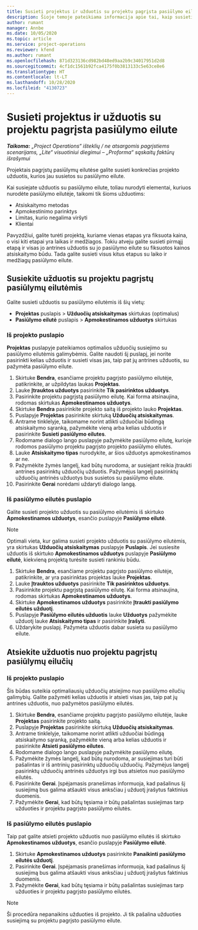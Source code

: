 ```yaml
---
title: Susieti projektus ir užduotis su projektu pagrįsta pasiūlymo eilute
description: Šioje temoje pateikiama informacija apie tai, kaip susieti projektus ir užduotis su projekto užduočių eilute.
author: rumant
manager: Annbe
ms.date: 10/05/2020
ms.topic: article
ms.service: project-operations
ms.reviewer: kfend
ms.author: rumant
ms.openlocfilehash: 871d323136cd982bd48ed9aa2b9c34017951d2d8
ms.sourcegitcommit: 4cf1dc1561b92fca4175f0b3813133c5e63ce8e6
ms.translationtype: HT
ms.contentlocale: lt-LT
ms.lasthandoff: 10/28/2020
ms.locfileid: "4130723"
---
```

# <a name="map-projects-and-tasks-to-a-project-based-quote-line"></a>Susieti projektus ir užduotis su projektu pagrįsta pasiūlymo eilute

_**Taikoma:** „Project Operations“ išteklių / ne atsargomis pagrįstiems scenarijams, „Lite“ visuotiniui diegimui – „Proforma“ sąskaitų faktūrų išrašymui_

Projektais pagrįstų pasiūlymų eilutėse galite susieti konkrečias projekto užduotis, kurios jau susietos su pasiūlymo eilute.

Kai susiejate užduotis su pasiūlymo eilute, toliau nurodyti elementai, kuriuos nurodėte pasiūlymo eilutėje, taikomi tik šioms užduotims:

- Atsiskaitymo metodas
- Apmokestinimo parinktys
- Limitas, kurio negalima viršyti
- Klientai

Pavyzdžiui, galite turėti projektą, kuriame vienas etapas yra fiksuota kaina, o visi kiti etapai yra laikas ir medžiagos. Tokiu atveju galite susieti pirmąjį etapą ir visas jo antrines užduotis su jo pasiūlymo eilute su fiksuotos kainos atsiskaitymo būdu. Tada galite susieti visus kitus etapus su laiko ir medžiagų pasiūlymo eilute.

## <a name="associate-tasks-to-project-based-quote-lines"></a>Susiekite užduotis su projektu pagrįstų pasiūlymų eilutėmis

Galite susieti užduotis su pasiūlymo eilutėmis iš šių vietų:

- **Projektas** puslapis > **Užduočių atsiskaitymas** skirtukas (optimalus)
- **Pasiūlymo eilutė** puslapis > **Apmokestinamos užduotys** skirtukas 

### <a name="from-the-project-page"></a>Iš projekto puslapio

**Projektas** puslapyje pateikiamos optimalios užduočių susiejimo su pasiūlymo eilutėmis galimybėmis. Galite naudoti šį puslapį, jei norite pasirinkti kelias užduotis ir susieti visas jas, taip pat jų antrines užduotis, su pažymėta pasiūlymo eilute.

1. Skirtuke **Bendra**, esančiame projektu pagrįsto pasiūlymo eilutėje, patikrinkite, ar užpildytas laukas **Projektas**.
2. Lauke **Įtrauktos užduotys** pasirinkite **Tik pasirinktos užduotys**.
3. Pasirinkite projektu pagrįstą pasiūlymo eilutę. Kai forma atsinaujina, rodomas skirtukas **Apmokestinamos užduotys**.
4. Skirtuke **Bendra** pasirinkite projekto saitą iš projekto lauko **Projektas**.
5. Puslapyje **Projektas** pasirinkite skirtuką **Užduočių atsiskaitymas**.
6. Antrame tinklelyje, taikomame norint atlikti užduočiai būdingą atsiskaitymo sąranką, pažymėkite vieną arba kelias užduotis ir pasirinkite **Susieti pasiūlymo eilutes**.
7. Rodomame dialogo lango puslapyje pažymėkite pasiūlymo eilutę, kurioje rodomos pasiūlymo projektu pagrįsto projekto pasiūlymo eilutės.
8. Lauke **Atsiskaitymo tipas** nurodykite, ar šios užduotys apmokestinamos ar ne.
9. Pažymėkite žymės langelį, kad būtų nurodoma, ar susiejant reikia įtraukti antrines pasirinktų užduočių užduotis. Pažymėjus langelį pasirinktų užduočių antrinės užduotys bus susietos su pasiūlymo eilute.
10. Pasirinkite **Gerai** norėdami uždaryti dialogo langą.

### <a name="from-the-quote-line-page"></a>Iš pasiūlymo eilutės puslapio

Galite susieti projekto užduotis su pasiūlymo eilutėmis iš skirtuko **Apmokestinamos užduotys**, esančio puslapyje **Pasiūlymo eilutė**.

>[!NOTE]
>Optimali vieta, kur galima susieti projekto užduotis su pasiūlymo eilutėmis, yra skirtukas **Užduočių atsiskaitymas** puslapyje **Puslapis**. Jei susiesite užduotis iš skirtuko **Apmokestinamos užduotys** puslapyje **Pasiūlymo eilutė**, kiekvieną projektą turėsite susieti rankiniu būdu.

1. Skirtuke **Bendra**, esančiame projektu pagrįsto pasiūlymo eilutėje, patikrinkite, ar yra pasirinktas projektas lauke **Projektas**.
2. Lauke **Įtrauktos užduotys** pasirinkite **Tik pasirinktos užduotys**.
3. Pasirinkite projektu pagrįstą pasiūlymo eilutę. Kai forma atsinaujina, rodomas skirtukas **Apmokestinamos užduotys**.
4. Skirtuke **Apmokestinamos užduotys** pasirinkite **Įtraukti pasiūlymo eilutės užduotį**.
5. Puslapyje **Pasiūlymo eilutės užduotis** lauke **Užduotys** pažymėkite užduotį lauke **Atsiskaitymo tipas** ir pasirinkite **Įrašyti**. 
6. Uždarykite puslapį. Pažymėta užduotis dabar susieta su pasiūlymo eilute.

## <a name="disassociate-tasks-from-projectbased-quote-lines"></a>Atsiekite užduotis nuo projektu pagrįstų pasiūlymų eilučių

### <a name="from-the-project-page"></a>Iš projekto puslapio

Šis būdas suteikia optimaliausių užduočių atsiejimo nuo pasiūlymo eilučių galimybių. Galite pažymėti kelias užduotis ir atsieti visas jas, taip pat jų antrines užduotis, nuo pažymėtos pasiūlymo eilutės.

1. Skirtuke **Bendra**, esančiame projektu pagrįsto pasiūlymo eilutėje, lauke **Projektas** pasirinkite projekto saitą.
2. Puslapyje **Projektas** pasirinkite skirtuką **Užduočių atsiskaitymas**.
3. Antrame tinklelyje, taikomame norint atlikti užduočiai būdingą atsiskaitymo sąranką, pažymėkite vieną arba kelias užduotis ir pasirinkite **Atsieti pasiūlymo eilutes**.
4. Rodomame dialogo lango puslapyje pažymėkite pasiūlymo eilutę.
5. Pažymėkite žymės langelį, kad būtų nurodoma, ar susiejimas turi būti pašalintas ir iš antrinių pasirinktų užduočių užduočių. Pažymėjus langelį pasirinktų užduočių antrinės užduotys irgi bus atsietos nuo pasiūlymo eilutės.
6. Pasirinkite **Gerai**. Įspėjamasis pranešimas informuoja, kad pašalinus šį susiejimą bus galima atšaukti visus anksčiau į užduotį įrašytus faktinius duomenis. 
7. Pažymėkite **Gerai**, kad būtų tęsiama ir būtų pašalintas susiejimas tarp užduoties ir projektu pagrįsto pasiūlymo eilutės.

### <a name="from-the-quote-line-page"></a>Iš pasiūlymo eilutės puslapio

Taip pat galite atsieti projekto užduotis nuo pasiūlymo eilutės iš skirtuko **Apmokestinamos užduotys**, esančio puslapyje **Pasiūlymo eilutė**.

1. Skirtuke **Apmokestinamos užduotys** pasirinkite **Panaikinti pasiūlymo eilutės užduotį**.
2. Pasirinkite **Gerai**. Įspėjamasis pranešimas informuoja, kad pašalinus šį susiejimą bus galima atšaukti visus anksčiau į užduotį įrašytus faktinius duomenis. 
3. Pažymėkite **Gerai**, kad būtų tęsiama ir būtų pašalintas susiejimas tarp užduoties ir projektu pagrįsto pasiūlymo eilutės.

>[!NOTE]
> Ši procedūra nepanaikins užduoties iš projekto. Ji tik pašalina užduoties susiejimą su projektu pagrįsto pasiūlymo eilute.
